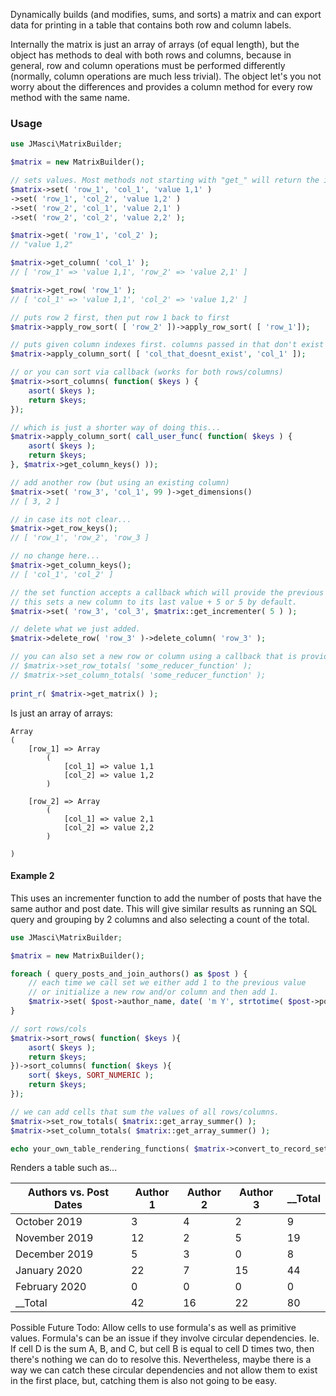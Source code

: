 Dynamically builds (and modifies, sums, and sorts) a matrix and can export data for printing in a table that contains both row and column labels.

Internally the matrix is just an array of arrays (of equal length), but the object has methods to deal with both
rows and columns, because in general, row and column operations must be performed differently (normally, column
operations are much less trivial). The object let's you not worry about the differences and provides a column
method for every row method with the same name.

### Usage

```php
use JMasci\MatrixBuilder;

$matrix = new MatrixBuilder();

// sets values. Most methods not starting with "get_" will return the instance.
$matrix->set( 'row_1', 'col_1', 'value 1,1' )
->set( 'row_1', 'col_2', 'value 1,2' )
->set( 'row_2', 'col_1', 'value 2,1' )
->set( 'row_2', 'col_2', 'value 2,2' );

$matrix->get( 'row_1', 'col_2' );
// "value 1,2"

$matrix->get_column( 'col_1' );
// [ 'row_1' => 'value 1,1', 'row_2' => 'value 2,1' ]

$matrix->get_row( 'row_1' );
// [ 'col_1' => 'value 1,1', 'col_2' => 'value 1,2' ]

// puts row 2 first, then put row 1 back to first
$matrix->apply_row_sort( [ 'row_2' ])->apply_row_sort( [ 'row_1']);

// puts given column indexes first. columns passed in that don't exist are ignored.
$matrix->apply_column_sort( [ 'col_that_doesnt_exist', 'col_1' ]);

// or you can sort via callback (works for both rows/columns)
$matrix->sort_columns( function( $keys ) {
    asort( $keys );
    return $keys;
});

// which is just a shorter way of doing this...
$matrix->apply_column_sort( call_user_func( function( $keys ) {    
    asort( $keys );
    return $keys;
}, $matrix->get_column_keys() ));

// add another row (but using an existing column)
$matrix->set( 'row_3', 'col_1', 99 )->get_dimensions()
// [ 3, 2 ]

// in case its not clear...
$matrix->get_row_keys();
// [ 'row_1', 'row_2', 'row_3 ]

// no change here...
$matrix->get_column_keys();
// [ 'col_1', 'col_2' ]

// the set function accepts a callback which will provide the previous value. 
// this sets a new column to its last value + 5 or 5 by default. 
$matrix->set( 'row_3', 'col_3', $matrix::get_incrementer( 5 ) );

// delete what we just added.
$matrix->delete_row( 'row_3' )->delete_column( 'row_3' );

// you can also set a new row or column using a callback that is provided the existing row or column
// $matrix->set_row_totals( 'some_reducer_function' );
// $matrix->set_column_totals( 'some_reducer_function' );
 
print_r( $matrix->get_matrix() );
```

Is just an array of arrays:

```
Array
(
    [row_1] => Array
        (
            [col_1] => value 1,1
            [col_2] => value 1,2
        )

    [row_2] => Array
        (
            [col_1] => value 2,1
            [col_2] => value 2,2
        )

)
```

#### Example 2

This uses an incrementer function to add the number of posts that have the same author and post date. This 
will give similar results as running an SQL query and grouping by 2 columns and also selecting a count of 
the total.

```php
use JMasci\MatrixBuilder;

$matrix = new MatrixBuilder();

foreach ( query_posts_and_join_authors() as $post ) {
    // each time we call set we either add 1 to the previous value 
    // or initialize a new row and/or column and then add 1.
    $matrix->set( $post->author_name, date( 'm Y', strtotime( $post->post_date ) ), $matrix::get_incrementer(1));
}

// sort rows/cols
$matrix->sort_rows( function( $keys ){
    asort( $keys );
    return $keys;
})->sort_columns( function( $keys ){
    sort( $keys, SORT_NUMERIC );
    return $keys;
});

// we can add cells that sum the values of all rows/columns.
$matrix->set_row_totals( $matrix::get_array_summer() );
$matrix->set_column_totals( $matrix::get_array_summer() );

echo your_own_table_rendering_functions( $matrix->convert_to_record_set_with_headings( "Authors vs. Post Dates") );
```

Renders a table such as...

| Authors vs. Post Dates | Author 1 | Author 2 | Author 3 | __Total |
|-----------------------|----------|----------|----------|---------|
| October 2019          | 3        | 4        | 2        | 9       |
| November 2019         | 12       | 2        | 5        | 19      |
| December 2019         | 5        | 3        | 0        | 8       |
| January 2020          | 22       | 7        | 15       | 44      |
| February 2020         | 0        | 0        | 0        | 0       |
| __Total               | 42       | 16       | 22       | 80      |

Possible Future Todo: Allow cells to use formula's as well as primitive values. Formula's can be
an issue if they involve circular dependencies. Ie. If cell D is the sum A, B, and C, but cell B 
is equal to cell D times two, then there's nothing we can do to resolve this.
Nevertheless, maybe there is a way we can catch these circular dependencies and not allow them to exist
in the first place, but, catching them is also not going to be easy.  
